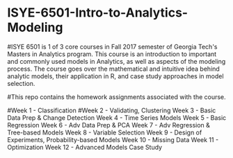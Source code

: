 # ISYE-6501-Intro-to-Analytics-Modeling

#ISYE 6501 is 1 of 3 core courses in Fall 2017 semester of Georgia Tech's Masters in Analytics program.
This course is an	introduction	to	important	and	commonly	used	models	in	Analytics,	as	well	as	aspects	of	the modeling	process. The course goes over the mathematical 
and intuitive idea behind analytic models, their application in R, and case study approaches in model selection.

#This repo contains the homework assignments associated with the course.

#Week 1 - Classification
#Week 2 - Validating, Clustering
Week 3 - Basic Data Prep & Change Detection
Week 4 - Time Series Models
Week 5 - Basic Regression
Week 6 - Adv Data Prep & PCA
Week 7 - Adv Regression & Tree-based Models
Week 8 - Variable Selection
Week 9 - Design of Experiments, Probability-based Models
Week 10 - Missing Data
Week 11 - Optimization
Week 12 - Advanced Models
Case Study
